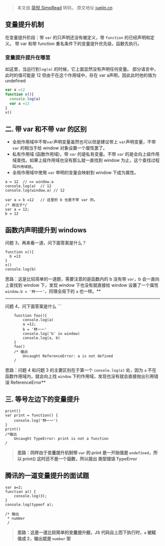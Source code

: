 > 本文由 [简悦 SimpRead](http://ksria.com/simpread/) 转码， 原文地址 [juejin.cn](https://juejin.cn/post/6933377315573497864?searchId=202310111103016E8274A0BA870F4C7E11)

变量提升机制
------
在变量提升阶段：带 `var` 的只声明还没有被定义，带 `function` 的已经声明和定义。
带 var 和带 function 重名条件下的变量提升优先级，函数先执行。

### 变量提升提升在哪里
如这里，当运行到`log(a)` 的时候，它上面显然没有声明任何变量。
部分语言中，此时的值可能是 12
但由于在这个作用域中，存在 var a声明，因此此时他的值为 undefined

```js
var a =12
function x(){
  console.log(a)
  var a =13
}
x()
```
二. 带 var 和不带 var 的区别
--------------------
*   全局作用域中不带`var`声明变量虽然也可以但是建议带上 `var`声明变量，不带 `var` 的相当于给 window 对象设置一个属性罢了。
*   私有作用域 (函数作用域)，带 `var` 的是私有变量。不带 `var` 的是会向上级作用域查找，如果上级作用域也没有那么就一直找到 window 为止，这个查找过程叫`作用域链`。
*   全局作用域中使用 `var` 申明的变量会映射到 window 下成为属性。
```
a = 12  // == window.a
console.log(a)  // 12
console.log(window.a) // 12

var a = b =12   // 这里的 b 也是不带 var 的。
/* 相当于*/
var a = 12;
b = 12
```

函数内声明提升到 windows
---
问题 3，再来看一道，问下面答案是什么？
```
function x(){
  b =13
}
x()
console.log(b)
```
思路：这是比较简单的一道题，需要注意的是函数内的 b 没有带 `var`，b 会一直向上查找到 window 下，发现 window 下也没有就直接给 window 设置了一个属性 `window.b = '林一一'`，同理全局下的 `a` 也一样。**


---
问题 4，问下面答案是什么
    ```
```
    function foo(){
        console.log(a)
        a =12;
        b = '林一一'
        console.log('b' in window)
        console.log(a, b)
    }
    foo()
    /* 输出
        Uncaught ReferenceError: a is not defined
    /
```

思路：问题 4 和问题 3 的主要区别在于第一个 `console.log(a)` 处，因为 `a` 不在函数作用域内，就会向上找 `window` 下的作用域，发现也没有就会直接抛出引用错误 ReferenceError**

三. 等号左边下的变量提升
-------------
```
print()
var print = function() {
    console.log('林一一')
}
print()
/*输出
    Uncaught TypeError: print is not a function
/
```

> **思路：同样由于变量提升机制带 `var` 的 print 是一开始值是 `undefined`，所以 print() 这时还不是一个函数，所以报出 类型错误 TypeError**


腾讯的一道变量提升的面试题
---   
```
var a=2;
function a() {
	console.log(3);
}
console.log(typeof a);

/* 输出
 * number
 /
```
> **思路：这是一道比较简单的变量提升题，JS 代码自上而下执行时，`a` 被赋值成 2，输出就是 `number` 型**